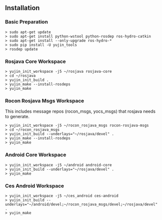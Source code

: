 ## Installation

### Basic Preparation

```
> sudo apt-get update
> sudo apt-get install python-wstool python-rosdep ros-hydro-catkin
> sudo apt-get install --only-upgrade ros-hydro-*
> sudo pip install -U yujin_tools
> rosdep update
```

### Rosjava Core Workspace


```
> yujin_init_workspace -j5 ~/rosjava rosjava-core
> cd ~/rosjava
> yujin_init_build .
> yujin_make --install-rosdeps
> yujin_make
```

### Rocon Rosjava Msgs Workspace

This includes message repos (rocon_msgs, yocs_msgs) that rosjava needs to generate.

```
> yujin_init_workspace -j5 ~/rocon_rosjava_msgs rocon-rosjava-msgs
> cd ~/rocon_rosjava_msgs
> yujin_init_build --underlays="~/rosjava/devel" .
> yujin_make --install-rosdeps
> yujin_make
```

### Android Core Workspace

```
> yujin_init_workspace -j5 ~/android android-core
> yujin_init_build --underlays="~/rosjava/devel" .
> yujin_make
```

### Ces Android Workspace

```
> yujin_init_workspace -j5 ~/ces_android ces-android
> yujin_init_build --underlays="~/android/devel;~/rocon_rosjava_msgs/devel;~/rosjava/devel" .
> yujin_make
```

